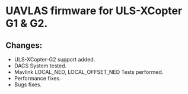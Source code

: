# UAVLAS firmware for ULS-XCopter G1 & G2.
## Changes: 
* ULS-XCopter-G2 support added.
* DACS System tested.
* Mavlink LOCAL_NED, LOCAL_OFFSET_NED Tests performed.
* Performance fixes.
* Bugs fixes.
